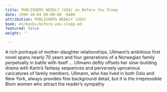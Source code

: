 ```yaml
---
title: PUBLISHERS WEEKLY (USA) on Before You Sleep
date: 1999-10-04 00:00:00 -0400
attribution: PUBLISHERS WEEKLY (USA)
book: en/books/before-you-sleep.md
featured: false
weight: ''

---
```

A rich portrayal of mother-daughter relationships, Ullmann’s ambitious first novel spans nearly 70 years and four generations of a Norwegian family perpetually in battle with itself … Ullmann deftly offsets her slow-building drama with Karin’s fantasy sequences and perversely uproarious caricatures of family members. Ullmann, who has lived in both Oslo and New York, always provides fine background detail, but it is the irrepressible Blom women who attract the reader’s sympathy